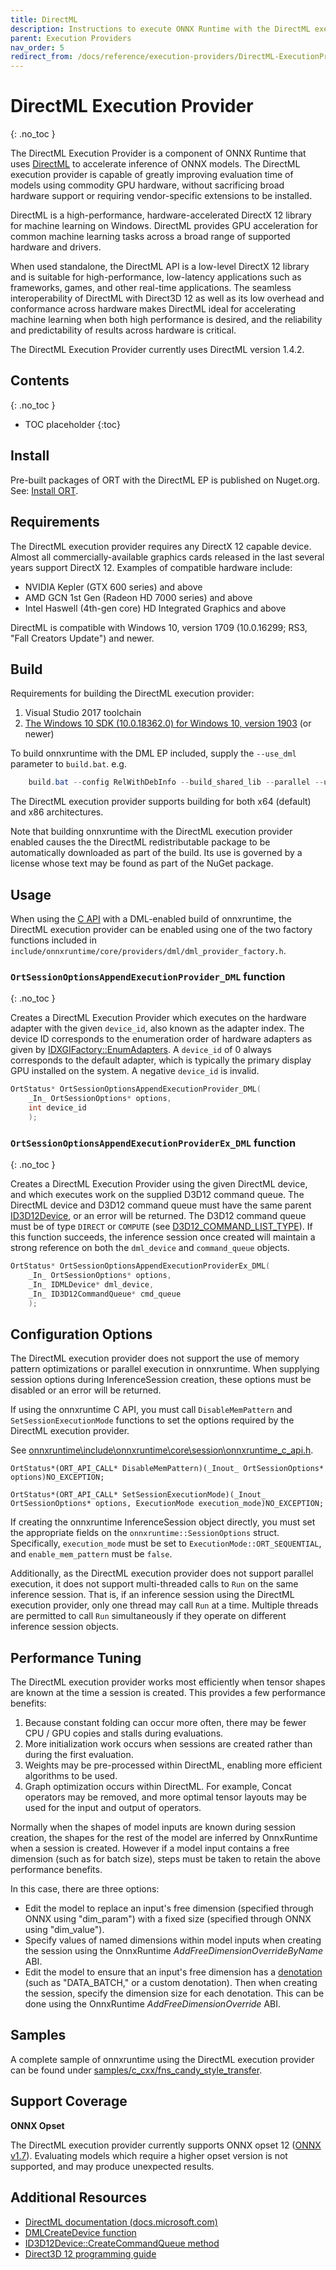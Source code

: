 ```yaml
---
title: DirectML
description: Instructions to execute ONNX Runtime with the DirectML execution provider
parent: Execution Providers
nav_order: 5
redirect_from: /docs/reference/execution-providers/DirectML-ExecutionProvider
---
```


# DirectML Execution Provider
{: .no_toc }

The DirectML Execution Provider is a component of ONNX Runtime that uses [DirectML](https://docs.microsoft.com/en-us/windows/ai/directml/dml-intro) to accelerate inference of ONNX models. The DirectML execution provider is capable of greatly improving evaluation time of models using commodity GPU hardware, without sacrificing broad hardware support or requiring vendor-specific extensions to be installed.

DirectML is a high-performance, hardware-accelerated DirectX 12 library for machine learning on Windows.  DirectML provides GPU acceleration for common machine learning tasks across a broad range of supported hardware and drivers.

When used standalone, the DirectML API is a low-level DirectX 12 library and is suitable for high-performance, low-latency applications such as frameworks, games, and other real-time applications. The seamless interoperability of DirectML with Direct3D 12 as well as its low overhead and conformance across hardware makes DirectML ideal for accelerating machine learning when both high performance is desired, and the reliability and predictability of results across hardware is critical.

The DirectML Execution Provider currently uses DirectML version 1.4.2.

## Contents
{: .no_toc }

* TOC placeholder
{:toc}

## Install
Pre-built packages of ORT with the DirectML EP is published on Nuget.org. See: [Install ORT](../install).

## Requirements

The DirectML execution provider requires any DirectX 12 capable device. Almost all commercially-available graphics cards released in the last several years support DirectX 12. Examples of compatible hardware include:

* NVIDIA Kepler (GTX 600 series) and above
* AMD GCN 1st Gen (Radeon HD 7000 series) and above
* Intel Haswell (4th-gen core) HD Integrated Graphics and above

DirectML is compatible with Windows 10, version 1709 (10.0.16299; RS3, "Fall Creators Update") and newer.

## Build

Requirements for building the DirectML execution provider:
1. Visual Studio 2017 toolchain
2. [The Windows 10 SDK (10.0.18362.0) for Windows 10, version 1903](https://developer.microsoft.com/en-us/windows/downloads/windows-10-sdk) (or newer)

To build onnxruntime with the DML EP included, supply the `--use_dml` parameter to `build.bat`. e.g.

```powershell
    build.bat --config RelWithDebInfo --build_shared_lib --parallel --use_dml
```

The DirectML execution provider supports building for both x64 (default) and x86 architectures.

Note that building onnxruntime with the DirectML execution provider enabled causes the the DirectML redistributable package to be automatically downloaded as part of the build.  Its use is governed by a license whose text may be found as part of the NuGet package.

## Usage

When using the [C API](../get-started/with-c.md) with a DML-enabled build of onnxruntime, the DirectML execution provider can be enabled using one of the two factory functions included in `include/onnxruntime/core/providers/dml/dml_provider_factory.h`.

### `OrtSessionOptionsAppendExecutionProvider_DML` function
{: .no_toc }

 Creates a DirectML Execution Provider which executes on the hardware adapter with the given `device_id`, also known as the adapter index. The device ID corresponds to the enumeration order of hardware adapters as given by [IDXGIFactory::EnumAdapters](https://docs.microsoft.com/windows/win32/api/dxgi/nf-dxgi-idxgifactory-enumadapters). A `device_id` of 0 always corresponds to the default adapter, which is typically the primary display GPU installed on the system. A negative `device_id` is invalid.

```c
OrtStatus* OrtSessionOptionsAppendExecutionProvider_DML(
    _In_ OrtSessionOptions* options,
    int device_id
    );
```

### `OrtSessionOptionsAppendExecutionProviderEx_DML` function
{: .no_toc }

Creates a DirectML Execution Provider using the given DirectML device, and which executes work on the supplied D3D12 command queue. The DirectML device and D3D12 command queue must have the same parent [ID3D12Device](https://docs.microsoft.com/windows/win32/api/d3d12/nn-d3d12-id3d12device), or an error will be returned. The D3D12 command queue must be of type `DIRECT` or `COMPUTE` (see [D3D12_COMMAND_LIST_TYPE](https://docs.microsoft.com/windows/win32/api/d3d12/ne-d3d12-d3d12_command_list_type)). If this function succeeds, the inference session once created will maintain a strong reference on both the `dml_device` and `command_queue` objects.

```c
OrtStatus* OrtSessionOptionsAppendExecutionProviderEx_DML(
    _In_ OrtSessionOptions* options,
    _In_ IDMLDevice* dml_device,
    _In_ ID3D12CommandQueue* cmd_queue
    );
```


## Configuration Options

The DirectML execution provider does not support the use of memory pattern optimizations or parallel execution in onnxruntime. When supplying session options during InferenceSession creation, these options must be disabled or an error will be returned.

If using the onnxruntime C API, you must call `DisableMemPattern` and `SetSessionExecutionMode` functions to set the options required by the DirectML execution provider.

See [onnxruntime\include\onnxruntime\core\session\onnxruntime_c_api.h](https://github.com/microsoft/onnxruntime/tree/master/include//onnxruntime/core/session/onnxruntime_c_api.h).

    OrtStatus*(ORT_API_CALL* DisableMemPattern)(_Inout_ OrtSessionOptions* options)NO_EXCEPTION;

    OrtStatus*(ORT_API_CALL* SetSessionExecutionMode)(_Inout_ OrtSessionOptions* options, ExecutionMode execution_mode)NO_EXCEPTION;

If creating the onnxruntime InferenceSession object directly, you must set the appropriate fields on the `onnxruntime::SessionOptions` struct. Specifically, `execution_mode` must be set to `ExecutionMode::ORT_SEQUENTIAL`, and `enable_mem_pattern` must be `false`.

Additionally, as the DirectML execution provider does not support parallel execution, it does not support multi-threaded calls to `Run` on the same inference session. That is, if an inference session using the DirectML execution provider, only one thread may call `Run` at a time. Multiple threads are permitted to call `Run` simultaneously if they operate on different inference session objects.

## Performance Tuning
The DirectML execution provider works most efficiently when tensor shapes are known at the time a session is created.  This provides a few performance benefits:
1) Because constant folding can occur more often, there may be fewer CPU / GPU copies and stalls during evaluations.
2) More initialization work occurs when sessions are created rather than during the first evaluation.
3) Weights may be pre-processed within DirectML, enabling more efficient algorithms to be used.
4) Graph optimization occurs within DirectML. For example, Concat operators may be removed, and more optimal tensor layouts may be used for the input and output of operators.

Normally when the shapes of model inputs are known during session creation, the shapes for the rest of the model are inferred by OnnxRuntime when a session is created.  However if a model input contains a free dimension (such as for batch size), steps must be taken to retain the above performance benefits.

In this case, there are three options:
- Edit the model to replace an input's free dimension (specified through ONNX using "dim_param") with a fixed size (specified through ONNX using "dim_value").
- Specify values of named dimensions within model inputs when creating the session using the OnnxRuntime *AddFreeDimensionOverrideByName* ABI.
- Edit the model to ensure that an input's free dimension has a [denotation](https://github.com/onnx/onnx/blob/master/docs/DimensionDenotation.md) (such as "DATA_BATCH," or a custom denotation).  Then when creating the session, specify the dimension size for each denotation.  This can be done using the OnnxRuntime *AddFreeDimensionOverride* ABI.


## Samples

A complete sample of onnxruntime using the DirectML execution provider can be found under [samples/c_cxx/fns_candy_style_transfer](https://github.com/microsoft/onnxruntime/tree/master/samples//c_cxx/fns_candy_style_transfer).

## Support Coverage
**ONNX Opset**

The DirectML execution provider currently supports ONNX opset 12 ([ONNX v1.7](https://github.com/onnx/onnx/releases/tag/v1.7.0)). Evaluating models which require a higher opset version is not supported, and may produce unexpected results.


## Additional Resources

* [DirectML documentation \(docs.microsoft.com\)](https://docs.microsoft.com/en-us/windows/win32/direct3d12/dml)
* [DMLCreateDevice function](https://docs.microsoft.com/windows/win32/api/directml/nf-directml-dmlcreatedevice)
* [ID3D12Device::CreateCommandQueue method](https://docs.microsoft.com/windows/win32/api/d3d12/nf-d3d12-id3d12device-createcommandqueue)
* [Direct3D 12 programming guide](https://docs.microsoft.com/windows/win32/direct3d12/directx-12-programming-guide)
